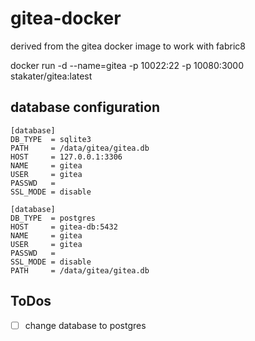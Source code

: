 # gitea-docker
derived from the gitea docker image to work with fabric8 

docker run -d --name=gitea -p 10022:22 -p 10080:3000 stakater/gitea:latest

## database configuration
```
[database]
DB_TYPE  = sqlite3
PATH     = /data/gitea/gitea.db
HOST     = 127.0.0.1:3306
NAME     = gitea
USER     = gitea
PASSWD   =
SSL_MODE = disable
```

```
[database]
DB_TYPE  = postgres
HOST     = gitea-db:5432
NAME     = gitea
USER     = gitea
PASSWD   =
SSL_MODE = disable
PATH     = /data/gitea/gitea.db
```

## ToDos

- [ ] change database to postgres

